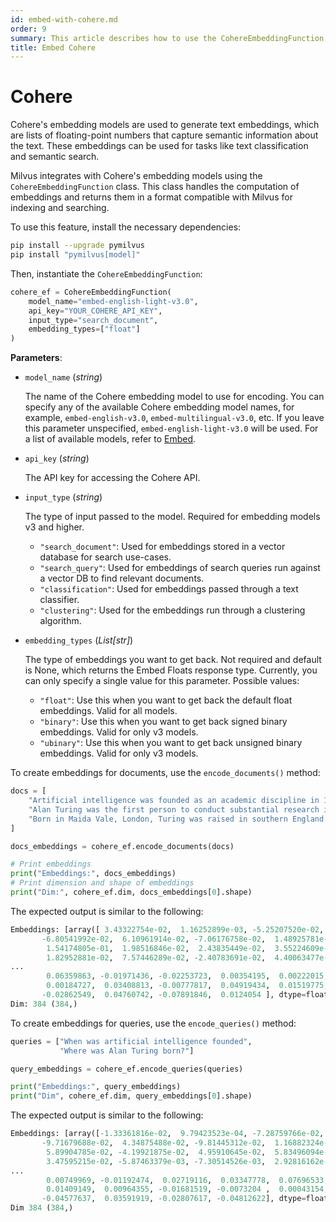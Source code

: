 ```yaml
---
id: embed-with-cohere.md
order: 9
summary: This article describes how to use the CohereEmbeddingFunction to encode documents and queries using the Cohere embedding model.
title: Embed Cohere
---
```


# Cohere

Cohere's embedding models are used to generate text embeddings, which are lists of floating-point numbers that capture semantic information about the text. These embeddings can be used for tasks like text classification and semantic search.

Milvus integrates with Cohere's embedding models using the `CohereEmbeddingFunction` class. This class handles the computation of embeddings and returns them in a format compatible with Milvus for indexing and searching.

To use this feature, install the necessary dependencies:

```bash
pip install --upgrade pymilvus
pip install "pymilvus[model]"
```

Then, instantiate the `CohereEmbeddingFunction`:

```python
cohere_ef = CohereEmbeddingFunction(
    model_name="embed-english-light-v3.0",
    api_key="YOUR_COHERE_API_KEY",
    input_type="search_document",
    embedding_types=["float"]
)
```

__Parameters__:

- `model_name` (*string*)
  
  The name of the Cohere embedding model to use for encoding. You can specify any of the available Cohere embedding model names, for example, `embed-english-v3.0`, `embed-multilingual-v3.0`, etc. If you leave this parameter unspecified, `embed-english-light-v3.0` will be used. For a list of available models, refer to [Embed](https://docs.cohere.com/docs/models#embed).

- `api_key` (*string*)
  
  The API key for accessing the Cohere API.

- `input_type` (*string*)

  The type of input passed to the model. Required for embedding models v3 and higher.

  - `"search_document"`: Used for embeddings stored in a vector database for search use-cases.
  - `"search_query"`: Used for embeddings of search queries run against a vector DB to find relevant documents.
  - `"classification"`: Used for embeddings passed through a text classifier.
  - `"clustering"`: Used for the embeddings run through a clustering algorithm.

- `embedding_types` (*List[str]*)

  The type of embeddings you want to get back. Not required and default is None, which returns the Embed Floats response type. Currently, you can only specify a single value for this parameter. Possible values:

  - `"float"`: Use this when you want to get back the default float embeddings. Valid for all models.
  - `"binary"`: Use this when you want to get back signed binary embeddings. Valid for only v3 models.
  - `"ubinary"`: Use this when you want to get back unsigned binary embeddings. Valid for only v3 models.

To create embeddings for documents, use the `encode_documents()` method:

```python
docs = [
    "Artificial intelligence was founded as an academic discipline in 1956.",
    "Alan Turing was the first person to conduct substantial research in AI.",
    "Born in Maida Vale, London, Turing was raised in southern England.",
]

docs_embeddings = cohere_ef.encode_documents(docs)

# Print embeddings
print("Embeddings:", docs_embeddings)
# Print dimension and shape of embeddings
print("Dim:", cohere_ef.dim, docs_embeddings[0].shape)
```

The expected output is similar to the following:

```python
Embeddings: [array([ 3.43322754e-02,  1.16252899e-03, -5.25207520e-02,  1.32846832e-03,
       -6.80541992e-02,  6.10961914e-02, -7.06176758e-02,  1.48925781e-01,
        1.54174805e-01,  1.98516846e-02,  2.43835449e-02,  3.55224609e-02,
        1.82952881e-02,  7.57446289e-02, -2.40783691e-02,  4.40063477e-02,
...
        0.06359863, -0.01971436, -0.02253723,  0.00354195,  0.00222015,
        0.00184727,  0.03408813, -0.00777817,  0.04919434,  0.01519775,
       -0.02862549,  0.04760742, -0.07891846,  0.0124054 ], dtype=float32)]
Dim: 384 (384,)
```

To create embeddings for queries, use the `encode_queries()` method:

```python
queries = ["When was artificial intelligence founded", 
           "Where was Alan Turing born?"]

query_embeddings = cohere_ef.encode_queries(queries)

print("Embeddings:", query_embeddings)
print("Dim", cohere_ef.dim, query_embeddings[0].shape)
```

The expected output is similar to the following:

```python
Embeddings: [array([-1.33361816e-02,  9.79423523e-04, -7.28759766e-02, -1.93786621e-02,
       -9.71679688e-02,  4.34875488e-02, -9.81445312e-02,  1.16882324e-01,
        5.89904785e-02, -4.19921875e-02,  4.95910645e-02,  5.83496094e-02,
        3.47595215e-02, -5.87463379e-03, -7.30514526e-03,  2.92816162e-02,
...
        0.00749969, -0.01192474,  0.02719116,  0.03347778,  0.07696533,
        0.01409149,  0.00964355, -0.01681519, -0.0073204 ,  0.00043154,
       -0.04577637,  0.03591919, -0.02807617, -0.04812622], dtype=float32)]
Dim 384 (384,)
```
